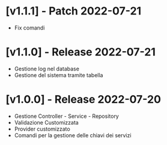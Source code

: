 # [v1.1.1] - Patch 2022-07-21

- Fix comandi

# [v1.1.0] - Release 2022-07-21

- Gestione log nel database
- Gestione del sistema tramite tabella

# [v1.0.0] - Release 2022-07-20

- Gestione Controller - Service - Repository
- Validazione Customizzata
- Provider customizzato
- Comandi per la gestione delle chiavi dei servizi